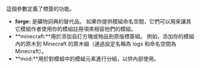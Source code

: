這個參數定義了標簽的功能。

* **forge:** 是礦物詞典的替代品。 如果你提供模組命名空間，它們可以用來讓其它模組作者使用你的模組註冊項來相容他們的模組。
* **minecraft:**用於添加自訂方塊或物品到原版標簽組。 例如，添加你的模組內的原木到 Minecraft 的原木組（通過設定名稱為 logs 和命名空間為 Minecraft）。
* **mod:**用於對模組中的模組元素進行分組，以供內部使用。